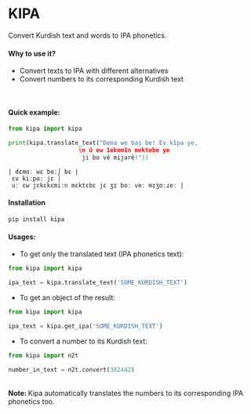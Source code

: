 # KIPA
Convert Kurdish text and words to IPA phonetics.<br>

#### Why to use it?
- Convert texts to IPA with different alternatives 
- Convert numbers to its corresponding Kurdish text
<br>

#### Quick example:
```python
from kipa import kipa

print(kipa.translate_text("Dema we baş be! Ev kîpa ye,
                    \n û ew 1ekemîn mektebe ye
                     ji bo vê mijarê!"))
```
```text
| dɛmɑː wɛ bɑːʃ bɛ |
 ɛv kiːpɑː jɛ |
 uː ɛw jɛkɛkɛmiːn mɛktɛbɛ jɛ ʒɪ boː veː mɪʒɑːɾeː |
```

#### Installation
```shell
pip install kipa
```

#### Usages: 
- To get only the translated text (IPA phonetics text):
```python
from kipa import kipa 

ipa_text = kipa.translate_text('SOME_KURDISH_TEXT')
```

- To get an object of the result: 
```python
from kipa import kipa 

ipa_text = kipa.get_ipa('SOME_KURDISH_TEXT')
```

- To convert a number to its Kurdish text:
```python
from kipa import n2t

number_in_text = n2t.convert(382442)
```

<br>
<strong>Note: </strong> Kipa automatically translates the numbers to its corresponding IPA phonetics too.